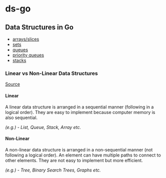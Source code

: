# ds-go

## Data Structures in Go

- [arrays/slices](arrays/main.go)
- [sets](sets/main.go)
- [queues](queues/main.go)
- [priority queues](priority-queues/main.go)
- [stacks](stacks/main.go)

### Linear vs Non-Linear Data Structures

[Source](https://www.tutorialspoint.com/difference-between-linear-and-non-linear-data-structures)

#### Linear

A linear data structure is arranged in a sequential manner (following in a logical order). They are easy to implement because computer memory is also sequential.

<i>(e.g.) - List, Queue, Stack, Array etc.</i>

#### Non-Linear

A non-linear data structure is arranged in a non-sequential manner (not following a logical order). An element can have multiple paths to connect to other elements. They are not easy to implement but more efficient.

<i>(e.g.) - Tree, Binary Search Trees, Graphs etc.</i>
